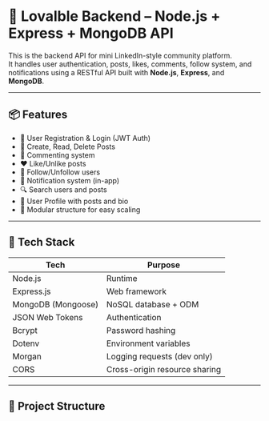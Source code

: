 # 🔧 Lovalble Backend – Node.js + Express + MongoDB API

This is the backend API for mini LinkedIn-style community platform.  
It handles user authentication, posts, likes, comments, follow system, and notifications using a RESTful API built with **Node.js**, **Express**, and **MongoDB**.

---

## 📦 Features

- 🧑 User Registration & Login (JWT Auth)
- 📝 Create, Read, Delete Posts
- 💬 Commenting system
- ❤️ Like/Unlike posts
- 👥 Follow/Unfollow users
- 🔔 Notification system (in-app)
- 🔍 Search users and posts
- 🧾 User Profile with posts and bio
- 📁 Modular structure for easy scaling

---

## 🚀 Tech Stack

| Tech           | Purpose                           |
|----------------|-----------------------------------|
| Node.js        | Runtime                           |
| Express.js     | Web framework                     |
| MongoDB (Mongoose) | NoSQL database + ODM             |
| JSON Web Tokens | Authentication                    |
| Bcrypt         | Password hashing                  |
| Dotenv         | Environment variables             |
| Morgan         | Logging requests (dev only)       |
| CORS           | Cross-origin resource sharing     |

---

## 📁 Project Structure


